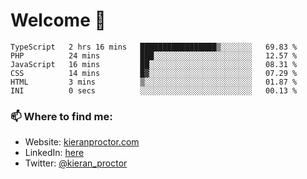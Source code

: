 # Welcome 🦘

<!--START_SECTION:waka-->

```text
TypeScript   2 hrs 16 mins   █████████████████▒░░░░░░░   69.83 %
PHP          24 mins         ███░░░░░░░░░░░░░░░░░░░░░░   12.57 %
JavaScript   16 mins         ██░░░░░░░░░░░░░░░░░░░░░░░   08.31 %
CSS          14 mins         █▓░░░░░░░░░░░░░░░░░░░░░░░   07.29 %
HTML         3 mins          ▒░░░░░░░░░░░░░░░░░░░░░░░░   01.87 %
INI          0 secs          ░░░░░░░░░░░░░░░░░░░░░░░░░   00.13 %
```

<!--END_SECTION:waka-->

### 📫 Where to find me:

-   Website: [kieranproctor.com](https://kieranproctor.com/)
-   LinkedIn: [here](https://www.linkedin.com/in/kieran-proctor-086b5a159/)
-   Twitter: [@kieran_proctor](https://twitter.com/kieran_proctor)
